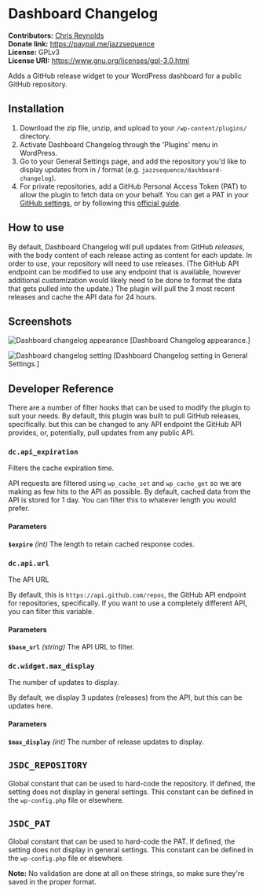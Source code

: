 # Dashboard Changelog

**Contributors:** [Chris Reynolds](https://chrisreynolds.io)  
**Donate link:** https://paypal.me/jazzsequence  
**License:** GPLv3  
**License URI:** https://www.gnu.org/licenses/gpl-3.0.html  

Adds a GitHub release widget to your WordPress dashboard for a public GitHub repository.

## Installation ##

1. Download the zip file, unzip, and upload to your `/wp-content/plugins/` directory.
2. Activate Dashboard Changelog through the 'Plugins' menu in WordPress.
3. Go to your General Settings page, and add the repository you'd like to display updates from in <owner>/<repository-name> format (e.g. `jazzsequence/dashboard-changelog`).
4. For private repositories, add a GitHub Personal Access Token (PAT) to allow the plugin to fetch data on your behalf. You can get a PAT in your [GitHub settings](https://github.com/settings/tokens), or by following this [official guide](https://docs.github.com/en/authentication/keeping-your-account-and-data-secure/creating-a-personal-access-token).

## How to use ##
By default, Dashboard Changelog will pull updates from GitHub _releases_, with the body content of each release acting as content for each update. In order to use, your repository will need to use releases. (The GitHub API endpoint can be modified to use any endpoint that is available, however additional customization would likely need to be done to format the data that gets pulled into the update.) The plugin will pull the 3 most recent releases and cache the API data for 24 hours.

## Screenshots ##

![Dashboard changelog appearance](https://i.imgur.com/HxQ52rS.png)
[Dashboard Changelog appearance.]

![Dashboard changelog setting](https://i.imgur.com/8jWxntT.png)
[Dashboard Changelog setting in General Settings.]

## Developer Reference ##

There are a number of filter hooks that can be used to modify the plugin to suit your needs. By default, this plugin was built to pull GitHub releases, specifically. but this can be changed to any API endpoint the GitHub API provides, or, potentially, pull updates from any public API.

### `dc.api_expiration`
Filters the cache expiration time.

API requests are filtered using `wp_cache_set` and `wp_cache_get` so we are making as few hits to the API as possible. By default, cached data from the API is stored for 1 day. You can filter this to whatever length you would prefer.

#### Parameters

**`$expire`** _(int)_ The length to retain cached response codes.

### `dc.api.url`
The API URL

By default, this is `https://api.github.com/repos`, the GitHub API endpoint for repositories, specifically. If you want to use a completely different API, you can filter this variable.

#### Parameters
**`$base_url`** _(string)_ The API URL to filter.

### `dc.widget.max_display`
The number of updates to display.

By default, we display 3 updates (releases) from the API, but this can be updates here.

#### Parameters
**`$max_display`** _(int)_ The number of release updates to display.

## `JSDC_REPOSITORY`
Global constant that can be used to hard-code the repository. If defined, the setting does not display in general settings. This constant can be defined in the `wp-config.php` file or elsewhere.

## `JSDC_PAT`
Global constant that can be used to hard-code the PAT. If defined, the setting does not display in general settings. This constant can be defined in the `wp-config.php` file or elsewhere.

**Note:** No validation are done at all on these strings, so make sure they're saved in the proper format.